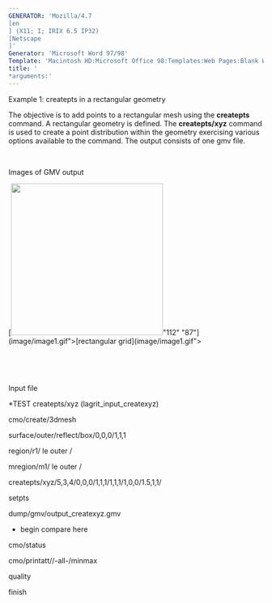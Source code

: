 ```yaml
---
GENERATOR: 'Mozilla/4.7 
[en
] (X11; I; IRIX 6.5 IP32) 
[Netscape
]'
Generator: 'Microsoft Word 97/98'
Template: 'Macintosh HD:Microsoft Office 98:Templates:Web Pages:Blank Web Page'
title: '
*arguments:'
---
```


 Example 1: createpts in a rectangular geometry

  The objective is to add points to a rectangular mesh using the
  **createpts** command.
  A rectangular geometry is defined. The **createpts/xyz** command is
  used to create a point distribution within the geometry exercising
  various options available to the command. The output consists of one
  gmv file.

  [](../lagrit_input_createxyz) 

 Images of GMV output

  [<img height="300" width="300" src="/assets/images/image1tn.gif">"112"
  "87"](image/image1.gif">[rectangular grid](image/image1.gif">

   

   

 Input file

 
*TEST createpts/xyz (lagrit\_input\_createxyz)

 cmo/create/3dmesh

 surface/outer/reflect/box/0,0,0/1,1,1

 region/r1/ le outer /

 mregion/m1/ le outer /

 createpts/xyz/5,3,4/0,0,0/1,1,1/1,1,1/1,0,0/1.5,1,1/

 setpts

 dump/gmv/output\_createxyz.gmv

 
* begin compare here

 cmo/status

 cmo/printatt//-all-/minmax

 quality

 finish
